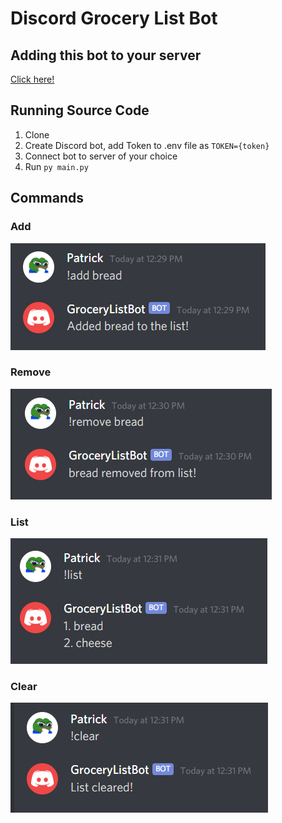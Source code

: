 # Discord Grocery List Bot

## Adding this bot to your server
[Click here!](https://discord.com/api/oauth2/authorize?client_id=846062862685175838&permissions=2148005952&scope=bot)
## Running Source Code
1. Clone
2. Create Discord bot, add Token to .env file as ```TOKEN={token}```
3. Connect bot to server of your choice
4. Run ```py main.py```

## Commands
### Add
![](img/add.png)
### Remove
![](img/remove.png)
### List
![](img/list.png)
### Clear
![](img/clear.png)